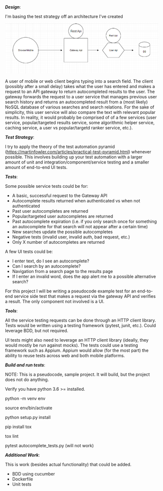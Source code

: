 ***Design***:

I'm basing the test strategy off an architecture I've created

![alt text](https://github.com/werewolfbarmitzvah/sample_autocomplete/blob/master/misc/diagram.png)

A user of mobile or web client begins typing into a search field. The client (possibly after a small delay) takes what the user has entered
and makes a request to an API gateway to return autocompleted results to the user. The gateway forwards the request to a user service that
manages previous user search history and returns an autocompleted result from a (most likely) NoSQL database of various searches and search relations. For the sake of simplicity, this user service will also compare the text with relevant popular results.
In reality, it would probably be comprised of of a few services (user service, popular/targeted results service, some algorithmic helper service, caching service, a user vs popular/targetd ranker service, etc.).

***Test Strategy***:

I try to apply the theory of the test automation pyramid (https://martinfowler.com/articles/practical-test-pyramid.html) whenever possible. This involves building up your test automation with a larger amount of unit and integration/component/service testing and a smaller amount of end-to-end UI tests.

***Tests***:

Some possible service tests could be for:

- A basic, successful request to the Gateway API
- Autocomplete results returned when authenticated vs when not authenticated
- Past user autocompletes are returned
- Popular/targeted user autocompletes are returned
- Past autocomplete expiration (i.e. if you only search once for something an autocomplete for that search will not appear after a certain time)
- New searches update the possible autocompletes
- Negative tests (invalid user, invalid auth, bad request, etc.)
- Only X number of autocompletes are returned

A few UI tests could be:

- I enter text, do I see an autocomplete?
- Can I search by an autocomplete?
- Navigation from a search page to the results page
- If I enter an invalid word, does the app alert me to a possible alternative search?

For this project I will be writing a pseudocode example test for an end-to-end service side test that makes a request via the gateway API and verifies a result. The only component not involved is a UI. 

***Tools***:

All the service testing requests can be done through an HTTP client library. Tests would be written using a testing framework (pytest, junit, etc.). Could leverage BDD, but not required.

UI tests might also need to leverage an HTTP client library (ideally, they would mostly be run against mocks). The tests could use a testing framework such as Appium. Appium would allow (for the most part)
the ability to reuse tests across web and both mobile platforms.

***Build and run tests***:

NOTE: This is a pseudocode, sample project. It will build, but the project does not do anything.

Verify you have python 3.6 >= installed.

python -m venv env

source env/bin/activate

python setup.py install

pip install tox

tox lint

pytest autocomplete_tests.py (will not work)


***Additional Work***:

This is work (besides actual functionality) that could be added.

- BDD using cucumber
- Dockerfile
- Unit tests
